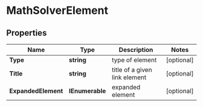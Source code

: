 # MathSolverElement


## Properties

| Name | Type | Description | Notes |
|------------ | ------------- | ------------- | -------------|
**Type** | **string** | type of element |[optional]|
**Title** | **string** | title of a given link element |[optional]|
**ExpandedElement** | **IEnumerable<MathSolverExpandedElement>** | expanded element |[optional]|